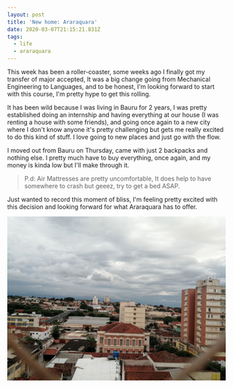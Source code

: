 ```yaml
---
layout: post
title: 'New home: Araraquara'
date: 2020-03-07T21:15:21.831Z
tags:
  - life
  - araraquara
---
```

This week has been a roller-coaster, some weeks ago I finally got my transfer of major accepted, It was a big change going from Mechanical Engineering to Languages, and to be honest, I'm looking forward to start with this course, I'm pretty hype to get this rolling. 

It has been wild because I was living in Bauru for 2 years, I was pretty established doing an internship and having everything at our house (I was renting a house with some friends), and going once again to a new city where I don't know anyone it's pretty challenging but gets me really excited to do this kind of stuff. I love going to new places and just go with the flow. 

I moved out from Bauru on Thursday, came with just 2 backpacks and nothing else. I pretty much have to buy everything, once again, and my money is kinda low but I'll make through it. 

> P.d: Air Mattresses are pretty uncomfortable, It does help to have somewhere to crash but geeez, try to get a bed ASAP. 

Just wanted to record this moment of bliss, I'm feeling pretty excited with this decision and looking forward for what Araraquara has to offer.

![araraquara](/images/img_20200301_182237.jpg "Araraquara")